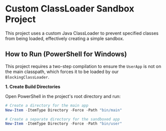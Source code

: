 # Custom ClassLoader Sandbox Project

This project uses a custom Java ClassLoader to prevent specified classes from being loaded, effectively creating a simple sandbox.

## How to Run (PowerShell for Windows)

This project requires a two-step compilation to ensure the `UserApp` is not on the main classpath, which forces it to be loaded by our `BlockingClassLoader`.

**1. Create Build Directories**

Open PowerShell in the project's root directory and run:

```powershell
# Create a directory for the main app
New-Item -ItemType Directory -Force -Path "bin/main"

# Create a separate directory for the sandboxed app
New-Item -ItemType Directory -Force -Path "bin/user"
